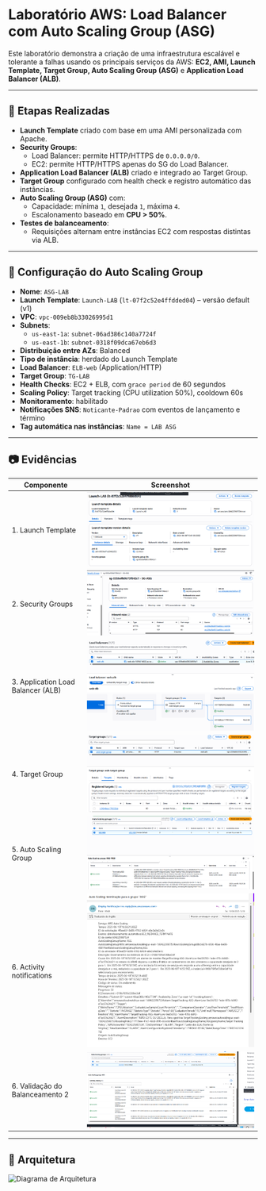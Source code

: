 # Laboratório AWS: Load Balancer com Auto Scaling Group (ASG)

Este laboratório demonstra a criação de uma infraestrutura escalável e tolerante a falhas usando os principais serviços da AWS: **EC2, AMI, Launch Template, Target Group, Auto Scaling Group (ASG)** e **Application Load Balancer (ALB)**.

---

## 🔧 Etapas Realizadas

- **Launch Template** criado com base em uma AMI personalizada com Apache.
- **Security Groups**:
  - Load Balancer: permite HTTP/HTTPS de `0.0.0.0/0`.
  - EC2: permite HTTP/HTTPS apenas do SG do Load Balancer.
- **Application Load Balancer (ALB)** criado e integrado ao Target Group.
- **Target Group** configurado com health check e registro automático das instâncias.
- **Auto Scaling Group (ASG)** com:
  - Capacidade: mínima `1`, desejada `1`, máxima `4`.
  - Escalonamento baseado em **CPU > 50%**.
- **Testes de balanceamento**:
  - Requisições alternam entre instâncias EC2 com respostas distintas via ALB.

---

## 🔁 Configuração do Auto Scaling Group

- **Nome**: `ASG-LAB`
- **Launch Template**: `Launch-LAB` (`lt-07f2c52e4ffdded04`) – versão default (v1)
- **VPC**: `vpc-009eb8b33026995d1`
- **Subnets**:
  - `us-east-1a`: `subnet-06ad386c140a7724f`
  - `us-east-1b`: `subnet-0318f09dca67eb6d3`
- **Distribuição entre AZs**: Balanced
- **Tipo de instância**: herdado do Launch Template
- **Load Balancer**: `ELB-web` (Application/HTTP)
- **Target Group**: `TG-LAB`
- **Health Checks**: EC2 + ELB, com `grace period` de 60 segundos
- **Scaling Policy**: Target tracking (CPU utilization 50%), cooldown 60s
- **Monitoramento**: habilitado
- **Notificações SNS**: `Noticante-Padrao` com eventos de lançamento e término
- **Tag automática nas instâncias**: `Name = LAB ASG`

---

## 📷 Evidências

| Componente                               | Screenshot                |
|------------------------------------------|----------------------------|
| 1. Launch Template                       | ![LT](evidencias/Launch1.png) |
| 2. Security Groups                       | ![SG](evidencias/sg.png)  |
| 3. Application Load Balancer (ALB)       | ![ALB](evidencias/alba.png)|
| 4. Target Group                          | ![TG](evidencias/tg1.png)  |
| 5. Auto Scaling Group                       | ![TG](evidencias/ASG.png)  |
| 6. Activity notifications       | ![Teste1](evidencias/ntf.png)|
| 6. Validação do Balanceamento 2          | ![Teste2](evidencias/teste2.png)|

---

## 🧠 Arquitetura

![Diagrama de Arquitetura](arquitetura.png)
